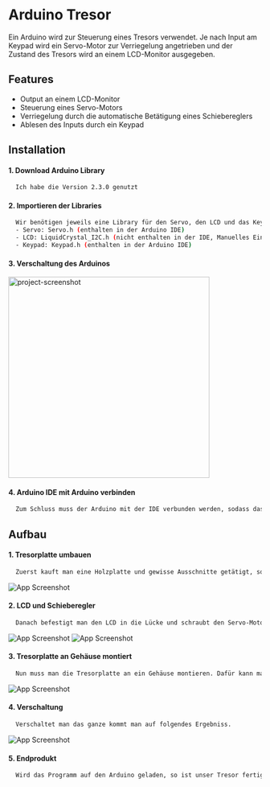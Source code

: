 
# Arduino Tresor

Ein Arduino wird zur Steuerung eines Tresors verwendet. Je nach Input am Keypad wird ein Servo-Motor zur Verriegelung angetrieben und der Zustand des Tresors wird an einem LCD-Monitor ausgegeben.

## Features

- Output an einem LCD-Monitor
- Steuerung eines Servo-Motors
- Verriegelung durch die automatische Betätigung eines Schiebereglers
- Ablesen des Inputs durch ein Keypad

## Installation

#### 1. Download Arduino Library
```bash
  Ich habe die Version 2.3.0 genutzt
```
#### 2. Importieren der Libraries
```bash
  Wir benötigen jeweils eine Library für den Servo, den LCD und das Keypad.
  - Servo: Servo.h (enthalten in der Arduino IDE)
  - LCD: LiquidCrystal_I2C.h (nicht enthalten in der IDE, Manuelles Einfügen benötigt)
  - Keypad: Keypad.h (enthalten in der Arduino IDE)
```

#### 3. Verschaltung des Arduinos

  <img src="./Project Preview/" alt="project-screenshot" width="400" height="400/">


#### 4. Arduino IDE mit Arduino verbinden
```bash
  Zum Schluss muss der Arduino mit der IDE verbunden werden, sodass das Programm   abgespielt werden kann. 
```
## Aufbau

#### 1. Tresorplatte umbauen
```bash
  Zuerst kauft man eine Holzplatte und gewisse Ausschnitte getätigt, sodass man Platz für den LCD Monitor und die Kabel für das Keypad hat.
```
![App Screenshot](https://via.placeholder.com/468x300?text=App+Screenshot+Here)

#### 2. LCD und Schieberegler
```bash
  Danach befestigt man den LCD in die Lücke und schraubt den Servo-Motor, inklusive Schieberegler an die Tresorplatte.
```
![App Screenshot](https://via.placeholder.com/468x300?text=App+Screenshot+Here)
![App Screenshot](https://via.placeholder.com/468x300?text=App+Screenshot+Here)

#### 3. Tresorplatte an Gehäuse montiert
```bash
  Nun muss man die Tresorplatte an ein Gehäuse montieren. Dafür kann man eine offene Weinkiste benutzen. Somit hat man die Form eines Tresors, aber gleichzeitig auch Löcher um den Verriegelungsprozess innerhalb des Tresors besser sehen zu können.
```

![App Screenshot](https://via.placeholder.com/468x300?text=App+Screenshot+Here)

#### 4. Verschaltung
```bash
  Verschaltet man das ganze kommt man auf folgendes Ergebniss.
```
![App Screenshot](https://via.placeholder.com/468x300?text=App+Screenshot+Here)

#### 5. Endprodukt
```bash
  Wird das Programm auf den Arduino geladen, so ist unser Tresor fertig. Unser Endprodukt sieht wie folgt aus: 
```


